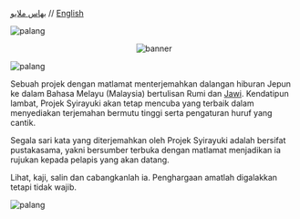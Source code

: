 [بهاس ملايو](README_ms.md) // [English](README_en.md)

<img src="https://user-images.githubusercontent.com/34799053/179371652-aba342b2-5559-44b2-af8f-2f1059a2b811.png" width="auto" alt="palang"></img>

<p style="text-align: center; margin: 10px;">
    <img src="https://user-images.githubusercontent.com/34799053/179370989-7b40c6e7-302f-4fe2-a005-03071dfbc189.png" width="auto" alt="banner"></img>
</p>

<img src="https://user-images.githubusercontent.com/34799053/179371652-aba342b2-5559-44b2-af8f-2f1059a2b811.png" width="auto" alt="palang"></img>

Sebuah projek dengan matlamat menterjemahkan dalangan hiburan Jepun ke dalam Bahasa Melayu (Malaysia) bertulisan Rumi dan [Jawi][Jawi]. Kendatipun lambat, Projek Syirayuki
akan tetap mencuba yang terbaik dalam menyediakan terjemahan bermutu tinggi serta pengaturan huruf yang cantik.

Segala sari kata yang diterjemahkan oleh Projek Syirayuki adalah bersifat pustakasama, yakni bersumber terbuka dengan matlamat menjadikan ia rujukan
kepada pelapis yang akan datang.

Lihat, kaji, salin dan cabangkanlah ia. Penghargaan amatlah digalakkan tetapi tidak wajib.

<img src="https://user-images.githubusercontent.com/34799053/179371652-aba342b2-5559-44b2-af8f-2f1059a2b811.png" width="auto" alt="palang"></img>



[Jawi]: https://ms.wikipedia.org/wiki/Tulisan_Jawi
